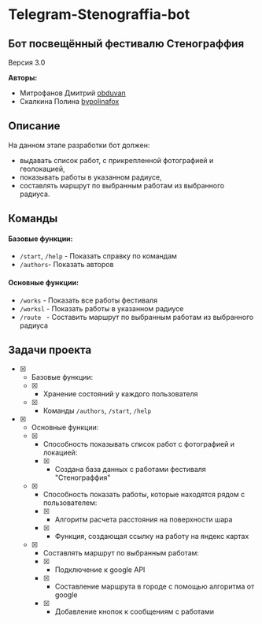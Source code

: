 # Telegram-Stenograffia-bot 

## Бот посвещённый фестивалю Стенограффия

Версия 3.0

**Авторы:**
* Митрофанов Дмитрий [obduvan](https://github.com/obduvan)
* Скалкина Полина [bypolinafox](https://github.com/bypolinafox)

## Описание
На данном этапе разработки бот должен:
* выдавать список работ, с прикрепленной фотографией и геолокацией,
* показывать работы в указанном радиусе,
* составлять маршрут по выбранным работам из выбранного радиуса.

## Команды
#### Базовые функции:
* `/start`, `/help` - Показать справку по командам
* `/authors`- Показать авторов

#### Основные функции:
* `/works` - Показать все работы фестиваля
* `/worksl` - Показать работы в указанном радиусе
* `/route ` - Cоставить маршрут по выбранным работам из выбранного радиуса


## Задачи проекта
- [x] - Базовые функции:
  - [x] - Хранение состояний у каждого пользователя
  - [x] - Команды `/authors`, `/start`, `/help`
- [x] - Основные функции:
  - [x] - Способность показывать список работ с фотографией и локацией:
    - [x] - Создана база данных с работами фестиваля "Стенограффия"
  - [x] - Способность показать работы, которые находятся рядом с пользователем:
    - [x] - Алгоритм расчета расстояния на поверхности шара
    - [x] - Функция, создающая ссылку на работу на яндекс картах
  - [x] - Cоставлять маршрут по выбранным работам:
    - [x] - Подключение к google API
    - [x] - Составление маршрута в городе с помощью алгоритма от google
    - [x] - Добавление кнопок к сообщениям с работами
